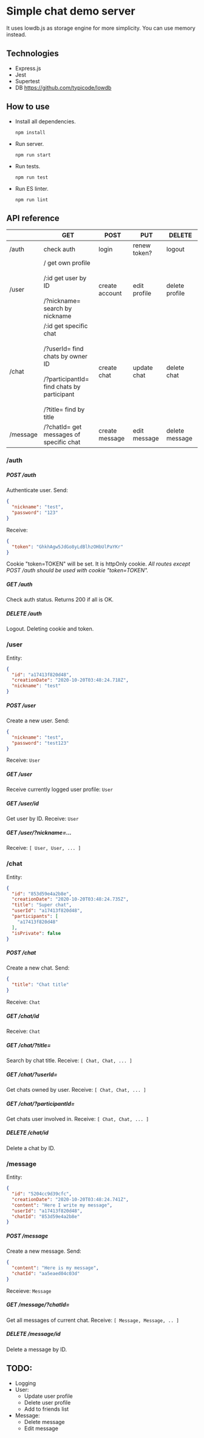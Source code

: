 # Simple chat demo server
It uses lowdb.js as storage engine for more simplicity. You can use memory instead.

## Technologies
* Express.js
* Jest
* Supertest
* DB https://github.com/typicode/lowdb

## How to use

* Install all dependencies.

  `npm install` 

* Run server.

  `npm run start` 

* Run tests.

  `npm run test` 

* Run ES linter.

  `npm run lint` 
  
## API reference

|          	| GET                                                                                                                                            	| POST           	| PUT          	| DELETE         	|
|----------	|------------------------------------------------------------------------------------------------------------------------------------------------	|----------------	|--------------	|----------------	|
| /auth    	| check auth                                                                                                                                     	| login          	| renew token? 	| logout         	|
| /user    	| / get own profile<br><br>/:id get user by ID<br><br>/?nickname= search by nickname                                                          	    | create account 	| edit profile 	| delete profile 	|
| /chat    	| /:id get specific chat<br><br>/?userId= find chats by owner ID<br><br>/?participantId= find chats by participant<br><br>/?title= find by title 	| create chat    	| update chat  	| delete chat    	|
| /message 	| /?chatId= get messages of specific chat                                                                                                        	| create message 	| edit message 	| delete message 	|

### /auth
##### POST /auth
Authenticate user. 
Send:
```json
{
  "nickname": "test",
  "password": "123"
}
```
Receive:
```json
{
  "token": "GhkhAgw5JdGo8yLdBlhzOHbUlPaYKr"
}
```
Cookie "token=TOKEN" will be set. It is httpOnly cookie.
_All routes except POST /auth should be used with cookie "token=TOKEN"._

##### GET /auth
Check auth status. Returns 200 if all is OK.

##### DELETE /auth
Logout. Deleting cookie and token.

### /user
Entity:
```json
{
  "id": "a17413f820d48",
  "creationDate": "2020-10-20T03:48:24.718Z",
  "nickname": "test"
}
```
##### POST /user
Create a new user.
Send:
```json
{
  "nickname": "test",
  "password": "test123"
}
```
Receive:
```User```

##### GET /user
Receive currently logged user profile:
```User```

##### GET /user/id
Get user by ID. Receive:
```User```

##### GET /user/?nickname=...
Receive:
```[ User, User, ... ]```

### /chat
Entity:
```json
{
  "id": "853d59e4a2b8e",
  "creationDate": "2020-10-20T03:48:24.735Z",
  "title": "Super chat",
  "userId": "a17413f820d48",
  "participants": [
    "a17413f820d48"
  ],
  "isPrivate": false
}
```
##### POST /chat
Create a new chat. Send:
```json
{
  "title": "Chat title"
}
```
Receive:
```Chat```

##### GET /chat/id
Receive:
```Chat```

##### GET /chat/?title=
Search by chat title. Receive:
```[ Chat, Chat, ... ]```

##### GET /chat/?userId=
Get chats owned by user. Receive:
```[ Chat, Chat, ... ]```

##### GET /chat/?participantId=
Get chats user involved in. Receive:
```[ Chat, Chat, ... ]```

##### DELETE /chat/id
Delete a chat by ID.

### /message
Entity:
```json
{
  "id": "5204cc9d39cfc",
  "creationDate": "2020-10-20T03:48:24.741Z",
  "content": "Here I write my message",
  "userId": "a17413f820d48",
  "chatId": "853d59e4a2b8e"
}
```

##### POST /message
Create a new message. Send:
```json
{
  "content": "Here is my message",
  "chatId": "aa5eaed04c03d"
}
```
Receieve: ```Message```

##### GET /message/?chatId=
Get all messages of current chat.
Receive: ```[ Message, Message, .. ]```

##### DELETE /message/id
Delete a message by ID.

## TODO:
* Logging
* User:
  * Update user profile
  * Delete user profile
  * Add to friends list
* Message: 
  * Delete message
  * Edit message
